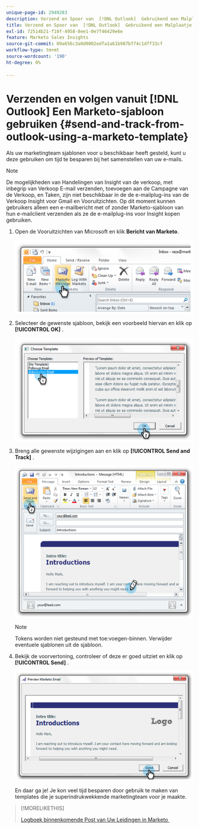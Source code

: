 ```yaml
---
unique-page-id: 2949283
description: Verzend en Spoor van  [!DNL Outlook]  Gebruikend een Malplaatje van Marketo - de Documenten van Marketo - de Documentatie van het Product
title: Verzend en Spoor van  [!DNL Outlook]  Gebruikend een Malplaatje van Marketo
exl-id: 72514b21-f10f-4958-8ee1-0e7f46429e6e
feature: Marketo Sales Insights
source-git-commit: 09a656c3a0d0002edfa1a61b987bff4c1dff33cf
workflow-type: tm+mt
source-wordcount: '190'
ht-degree: 0%

---
```


# Verzenden en volgen vanuit [!DNL Outlook] Een Marketo-sjabloon gebruiken {#send-and-track-from-outlook-using-a-marketo-template}

Als uw marketingteam sjablonen voor u beschikbaar heeft gesteld, kunt u deze gebruiken om tijd te besparen bij het samenstellen van uw e-mails.

>[!NOTE]
>
>De mogelijkheden van Handelingen van Insight van de verkoop, met inbegrip van Verkoop E-mail verzenden, toevoegen aan de Campagne van de Verkoop, en Taken, zijn niet beschikbaar in de de e-mailplug-ins van de Verkoop Insight voor Gmail en Vooruitzichten. Op dit moment kunnen gebruikers alleen een e-mailbericht met of zonder Marketo-sjabloon van hun e-mailclient verzenden als ze de e-mailplug-ins voor Insight kopen gebruiken.

1. Open de Vooruitzichten van Microsoft en klik **Bericht van Marketo**.

   ![](assets/image2014-9-23-17-3a8-3a33.png)

1. Selecteer de gewenste sjabloon, bekijk een voorbeeld hiervan en klik op **[!UICONTROL OK]** .

   ![](assets/image2014-9-23-17-3a8-3a45.png)

1. Breng alle gewenste wijzigingen aan en klik op **[!UICONTROL Send and Track]** .

   ![](assets/image2014-9-23-17-3a8-3a58.png)

   >[!NOTE]
   >
   >Tokens worden niet gesteund met toe:voegen-binnen. Verwijder eventuele sjablonen uit de sjabloon.

1. Bekijk de voorvertoning, controleer of deze er goed uitziet en klik op **[!UICONTROL Send]** .

   ![](assets/image2014-9-23-17-3a9-3a11.png)

   En daar ga je! Je kon veel tijd besparen door gebruik te maken van templates die je superindrukwekkende marketingteam voor je maakte.

>[!MORELIKETHIS]
>
>[&#x200B; Logboek binnenkomende Post van Uw Leidingen in Marketo &#x200B;](/help/marketo/product-docs/marketo-sales-insight/using-msi/log-inbound-mail-from-your-leads-in-marketo.md)
